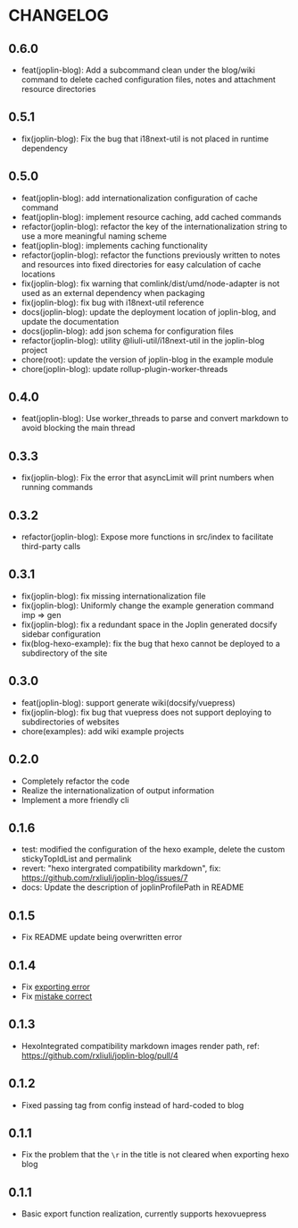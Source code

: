 # CHANGELOG

## 0.6.0

- feat(joplin-blog): Add a subcommand clean under the blog/wiki command to delete cached configuration files, notes and attachment resource directories

## 0.5.1

- fix(joplin-blog): Fix the bug that i18next-util is not placed in runtime dependency

## 0.5.0

- feat(joplin-blog): add internationalization configuration of cache command
- feat(joplin-blog): implement resource caching, add cached commands
- refactor(joplin-blog): refactor the key of the internationalization string to use a more meaningful naming scheme
- feat(joplin-blog): implements caching functionality
- refactor(joplin-blog): refactor the functions previously written to notes and resources into fixed directories for easy calculation of cache locations
- fix(joplin-blog): fix warning that comlink/dist/umd/node-adapter is not used as an external dependency when packaging
- fix(joplin-blog): fix bug with i18next-util reference
- docs(joplin-blog): update the deployment location of joplin-blog, and update the documentation
- docs(joplin-blog): add json schema for configuration files
- refactor(joplin-blog): utility @liuli-util/i18next-util in the joplin-blog project
- chore(root): update the version of joplin-blog in the example module
- chore(joplin-blog): update rollup-plugin-worker-threads

## 0.4.0

- feat(joplin-blog): Use worker_threads to parse and convert markdown to avoid blocking the main thread

## 0.3.3

- fix(joplin-blog): Fix the error that asyncLimit will print numbers when running commands

## 0.3.2

- refactor(joplin-blog): Expose more functions in src/index to facilitate third-party calls

## 0.3.1

- fix(joplin-blog): fix missing internationalization file
- fix(joplin-blog): Uniformly change the example generation command imp => gen
- fix(joplin-blog): fix a redundant space in the Joplin generated docsify sidebar configuration
- fix(blog-hexo-example): fix the bug that hexo cannot be deployed to a subdirectory of the site

## 0.3.0

- feat(joplin-blog): support generate wiki(docsify/vuepress)
- fix(joplin-blog): fix bug that vuepress does not support deploying to subdirectories of websites
- chore(examples): add wiki example projects

## 0.2.0

- Completely refactor the code
- Realize the internationalization of output information
- Implement a more friendly cli

## 0.1.6

- test: modified the configuration of the hexo example, delete the custom stickyTopIdList and permalink
- revert: "hexo intergrated compatibility markdown", fix: https://github.com/rxliuli/joplin-blog/issues/7
- docs: Update the description of joplinProfilePath in README

## 0.1.5

- Fix README update being overwritten error

## 0.1.4

- Fix [exporting error](https://github.com/rxliuli/joplin-blog/issues/5)
- Fix [mistake correct](https://github.com/rxliuli/joplin-blog/issues/6)

## 0.1.3

- HexoIntegrated compatibility markdown images render path, ref: https://github.com/rxliuli/joplin-blog/pull/4

## 0.1.2

- Fixed passing tag from config instead of hard-coded to blog

## 0.1.1

- Fix the problem that the `\r` in the title is not cleared when exporting hexo blog

## 0.1.1

- Basic export function realization, currently supports hexovuepress
